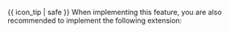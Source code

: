 {{ icon_tip | safe }} When implementing this feature, you are also recommended to implement the following extension:

<div class="indented">

<panel header="**{{ name }}**">
<include src="extensions-fragment.md#{{ target }}" />
</panel>
</div>
